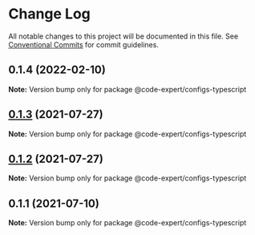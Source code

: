 # Change Log

All notable changes to this project will be documented in this file.
See [Conventional Commits](https://conventionalcommits.org) for commit guidelines.

## 0.1.4 (2022-02-10)

**Note:** Version bump only for package @code-expert/configs-typescript





## [0.1.3](https://github.com/CodeExpertETH/configs/compare/@code-expert/configs-typescript@0.1.2...@code-expert/configs-typescript@0.1.3) (2021-07-27)

**Note:** Version bump only for package @code-expert/configs-typescript

## [0.1.2](https://github.com/CodeExpertETH/configs/compare/@code-expert/configs-typescript@0.1.1...@code-expert/configs-typescript@0.1.2) (2021-07-27)

**Note:** Version bump only for package @code-expert/configs-typescript

## 0.1.1 (2021-07-10)

**Note:** Version bump only for package @code-expert/configs-typescript
